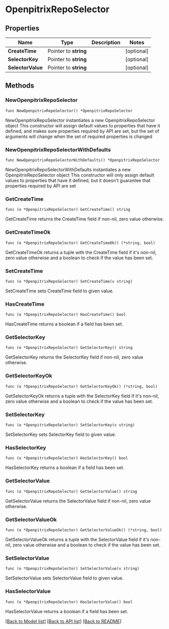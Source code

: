 # OpenpitrixRepoSelector

## Properties

Name | Type | Description | Notes
------------ | ------------- | ------------- | -------------
**CreateTime** | Pointer to **string** |  | [optional] 
**SelectorKey** | Pointer to **string** |  | [optional] 
**SelectorValue** | Pointer to **string** |  | [optional] 

## Methods

### NewOpenpitrixRepoSelector

`func NewOpenpitrixRepoSelector() *OpenpitrixRepoSelector`

NewOpenpitrixRepoSelector instantiates a new OpenpitrixRepoSelector object
This constructor will assign default values to properties that have it defined,
and makes sure properties required by API are set, but the set of arguments
will change when the set of required properties is changed

### NewOpenpitrixRepoSelectorWithDefaults

`func NewOpenpitrixRepoSelectorWithDefaults() *OpenpitrixRepoSelector`

NewOpenpitrixRepoSelectorWithDefaults instantiates a new OpenpitrixRepoSelector object
This constructor will only assign default values to properties that have it defined,
but it doesn't guarantee that properties required by API are set

### GetCreateTime

`func (o *OpenpitrixRepoSelector) GetCreateTime() string`

GetCreateTime returns the CreateTime field if non-nil, zero value otherwise.

### GetCreateTimeOk

`func (o *OpenpitrixRepoSelector) GetCreateTimeOk() (*string, bool)`

GetCreateTimeOk returns a tuple with the CreateTime field if it's non-nil, zero value otherwise
and a boolean to check if the value has been set.

### SetCreateTime

`func (o *OpenpitrixRepoSelector) SetCreateTime(v string)`

SetCreateTime sets CreateTime field to given value.

### HasCreateTime

`func (o *OpenpitrixRepoSelector) HasCreateTime() bool`

HasCreateTime returns a boolean if a field has been set.

### GetSelectorKey

`func (o *OpenpitrixRepoSelector) GetSelectorKey() string`

GetSelectorKey returns the SelectorKey field if non-nil, zero value otherwise.

### GetSelectorKeyOk

`func (o *OpenpitrixRepoSelector) GetSelectorKeyOk() (*string, bool)`

GetSelectorKeyOk returns a tuple with the SelectorKey field if it's non-nil, zero value otherwise
and a boolean to check if the value has been set.

### SetSelectorKey

`func (o *OpenpitrixRepoSelector) SetSelectorKey(v string)`

SetSelectorKey sets SelectorKey field to given value.

### HasSelectorKey

`func (o *OpenpitrixRepoSelector) HasSelectorKey() bool`

HasSelectorKey returns a boolean if a field has been set.

### GetSelectorValue

`func (o *OpenpitrixRepoSelector) GetSelectorValue() string`

GetSelectorValue returns the SelectorValue field if non-nil, zero value otherwise.

### GetSelectorValueOk

`func (o *OpenpitrixRepoSelector) GetSelectorValueOk() (*string, bool)`

GetSelectorValueOk returns a tuple with the SelectorValue field if it's non-nil, zero value otherwise
and a boolean to check if the value has been set.

### SetSelectorValue

`func (o *OpenpitrixRepoSelector) SetSelectorValue(v string)`

SetSelectorValue sets SelectorValue field to given value.

### HasSelectorValue

`func (o *OpenpitrixRepoSelector) HasSelectorValue() bool`

HasSelectorValue returns a boolean if a field has been set.


[[Back to Model list]](../README.md#documentation-for-models) [[Back to API list]](../README.md#documentation-for-api-endpoints) [[Back to README]](../README.md)


